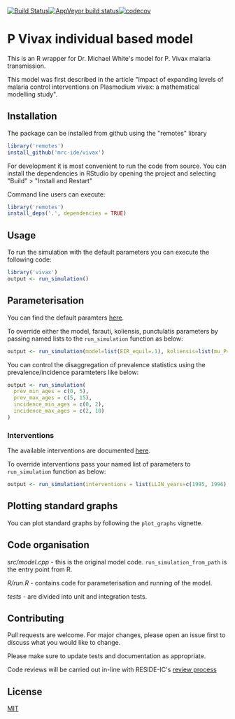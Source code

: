 <!-- badges: start -->
[![Build Status](https://travis-ci.org/mrc-ide/vivax.svg?branch=master)](https://travis-ci.org/mrc-ide/vivax)[![AppVeyor build status](https://ci.appveyor.com/api/projects/status/github/mrc-ide/vivax?branch=master&svg=true)](https://ci.appveyor.com/project/mrc-ide/vivax)[![codecov](https://codecov.io/github/mrc-ide/vivax/branch/master/graphs/badge.svg)](https://codecov.io/github/mrc-ide/vivax)
<!-- badges: end -->

# P Vivax individual based model

This is an R wrapper for Dr. Michael White's model for P. Vivax malaria
transmission.

This model was first described in the article "Impact of expanding levels of
malaria control interventions on Plasmodium vivax: a mathematical modelling study".

## Installation

The package can be installed from github using the "remotes" library

```R
library('remotes')
install_github('mrc-ide/vivax')
```

For development it is most convenient to run the code from source. You can
install the dependencies in RStudio by opening the project and selecting "Build" > "Install and Restart"

Command line users can execute:

```R
library('remotes')
install_deps('.', dependencies = TRUE)
```

## Usage

To run the simulation with the default parameters you
can execute the following code:

```R
library('vivax')
output <- run_simulation()
```
## Parameterisation

You can find the default paramters
[here](https://github.com/mrc-ide/vivax/tree/master/inst/defaults).

To override either the model, farauti, koliensis, punctulatis parameters by
passing named lists to the `run_simulation` function as below:

```R
output <- run_simulation(model=list(EIR_equil=.1), koliensis=list(mu_P=.5, dry_seas=.2))
```

You can control the disaggregation of prevalence statistics using the
prevalence/incidence paramteters like below:

```R
output <- run_simulation(
  prev_min_ages = c(0, 5),
  prev_max_ages = c(5, 15),
  incidence_min_ages = c(0, 2),
  incidence_max_ages = c(2, 10)
)  
```

### Interventions

The available interventions are documented
[here](https://github.com/mrc-ide/vivax/tree/master/R/interventions.R).

To override interventions pass your named list of parameters to `run_simulation` function as below:

```R
output <- run_simulation(interventions = list(LLIN_years=c(1995, 1996), LLIN_cover=c(.6, .8)))
```
## Plotting standard graphs

You can plot standard graphs by following the `plot_graphs` vignette.

## Code organisation

*src/model.cpp* - this is the original model code. `run_simulation_from_path` is the
entry point from R.

*R/run.R* - contains code for parameterisation and running of the model.

*tests* - are divided into unit and integration tests.

## Contributing

Pull requests are welcome. For major changes, please open an issue first to
discuss what you would like to change.

Please make sure to update tests and documentation as appropriate.

Code reviews will be carried out in-line with RESIDE-IC's [review
process](https://reside-ic.github.io/articles/pull-requests/)

## License
[MIT](https://choosealicense.com/licenses/mit/)
